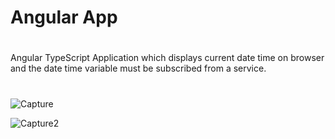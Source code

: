 # Angular App

# 

 Angular TypeScript Application which displays current date time on browser and the date time variable must be subscribed from a service.


# 

![Capture](https://user-images.githubusercontent.com/42464377/130354697-126e89e0-60c3-49dd-ba9a-0dce2010b970.PNG)




![Capture2](https://user-images.githubusercontent.com/42464377/130354702-97a0350e-3348-46c1-ba17-ef02a97bc72e.PNG)
